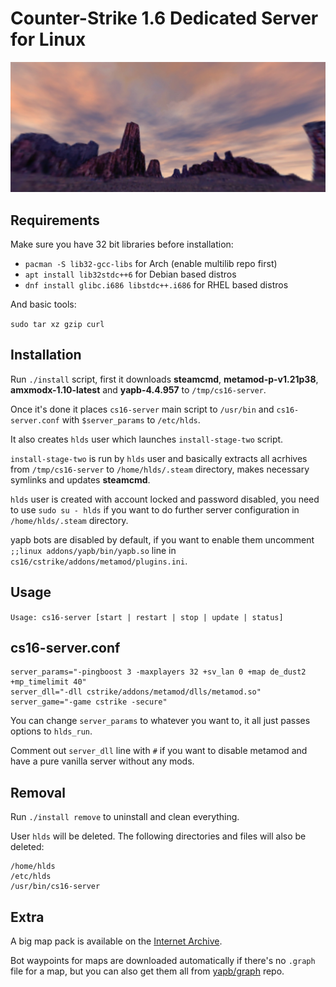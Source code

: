 # Counter-Strike 1.6 Dedicated Server for Linux

![logo](images/logo.jpg)

## Requirements

Make sure you have 32 bit libraries before installation:

- ```pacman -S lib32-gcc-libs``` for Arch (enable multilib repo first)
- ```apt install lib32stdc++6``` for Debian based distros
- ```dnf install glibc.i686 libstdc++.i686``` for RHEL based distros

And basic tools:

```sudo tar xz gzip curl```

## Installation

Run ```./install``` script, first it downloads **steamcmd**, **metamod-p-v1.21p38**, **amxmodx-1.10-latest** and **yapb-4.4.957** to ```/tmp/cs16-server```.

Once it's done it places ```cs16-server``` main script to ```/usr/bin``` and ```cs16-server.conf``` with ```$server_params``` to ```/etc/hlds```.

It also creates ```hlds``` user which launches ```install-stage-two``` script.

```install-stage-two``` is run by ```hlds``` user and basically extracts all acrhives from ```/tmp/cs16-server``` to ```/home/hlds/.steam``` directory, makes necessary symlinks and updates **steamcmd**.

```hlds``` user is created with account locked and password disabled, you need to use ```sudo su - hlds``` if you want to do further server configuration in ```/home/hlds/.steam``` directory.

yapb bots are disabled by default, if you want to enable them uncomment ```;;linux addons/yapb/bin/yapb.so``` line in ```cs16/cstrike/addons/metamod/plugins.ini```.

## Usage

```Usage: cs16-server [start | restart | stop | update | status]```

## cs16-server.conf

```
server_params="-pingboost 3 -maxplayers 32 +sv_lan 0 +map de_dust2 +mp_timelimit 40"
server_dll="-dll cstrike/addons/metamod/dlls/metamod.so"
server_game="-game cstrike -secure"
```

You can change ```server_params``` to whatever you want to, it all just passes options to ```hlds_run```.

Comment out ```server_dll``` line with ```#``` if you want to disable metamod and have a pure vanilla server without any mods.

## Removal

Run ```./install remove``` to uninstall and clean everything.

User ```hlds``` will be deleted. The following directories and files will also be deleted:

```
/home/hlds
/etc/hlds
/usr/bin/cs16-server
```

## Extra

A big map pack is available on the [Internet Archive](https://archive.org/details/cs-1.6-mega-map-pack-v-2018.1.7z).

Bot waypoints for maps are downloaded automatically if there's no ```.graph``` file for a map, but you can also get them all from [yapb/graph](https://github.com/yapb/graph) repo.
